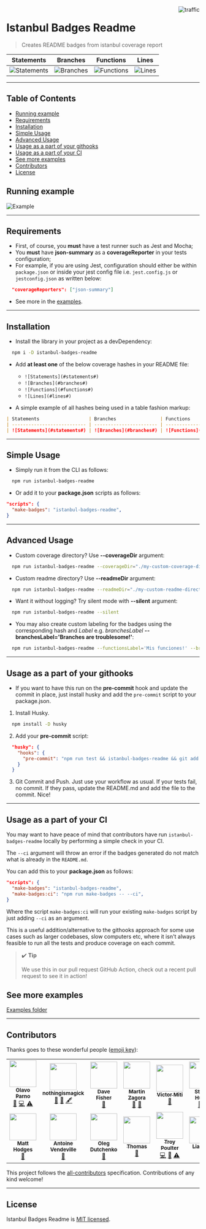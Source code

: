 <img align="right" alt="traffic" src="https://pv-badge.herokuapp.com/total.svg?repo_id=olavoparno-istanbul-badges-readme"/>

# Istanbul Badges Readme

> Creates README badges from istanbul coverage report

| Statements                                                                      | Branches                                                                 | Functions                                                                | Lines                                                                 |
| ------------------------------------------------------------------------------- | ------------------------------------------------------------------------ | ------------------------------------------------------------------------ | --------------------------------------------------------------------- |
| ![Statements](https://img.shields.io/badge/statements-92.27%25-brightgreen.svg) | ![Branches](https://img.shields.io/badge/branches-90%25-brightgreen.svg) | ![Functions](https://img.shields.io/badge/functions-83.33%25-yellow.svg) | ![Lines](https://img.shields.io/badge/lines-93.08%25-brightgreen.svg) |

---

## Table of Contents

- [Running example](#running-example)
- [Requirements](#requirements)
- [Installation](#installation)
- [Simple Usage](#simple-usage)
- [Advanced Usage](#advanced-usage)
- [Usage as a part of your githooks](#usage-as-a-part-of-your-githooks)
- [Usage as a part of your CI](#usage-as-a-part-of-your-ci)
- [See more examples](#see-more-examples)
- [Contributors](#contributors)
- [License](#license)

## Running example

![Example](./assets/readme-gif.gif)

---

## Requirements

- First, of course, you **must** have a test runner such as Jest and Mocha;
- You **must** have **json-summary** as a **coverageReporter** in your tests configuration;
- For example, if you are using Jest, configuration should either be within `package.json` or inside your jest config file i.e. `jest.config.js` or `jestconfig.json` as written below:

```json
  "coverageReporters": ["json-summary"]
```

- See more in the [examples](./examples/README.md).

---

## Installation

- Install the library in your project as a devDependency:

```bash
  npm i -D istanbul-badges-readme
```

- Add **at least one** of the below coverage hashes in your README file:

  - `![Statements](#statements#)`
  - `![Branches](#branches#)`
  - `![Functions](#functions#)`
  - `![Lines](#lines#)`

- A simple example of all hashes being used in a table fashion markup:

```markdown
| Statements                  | Branches                | Functions                 | Lines             |
| --------------------------- | ----------------------- | ------------------------- | ----------------- |
| ![Statements](#statements#) | ![Branches](#branches#) | ![Functions](#functions#) | ![Lines](#lines#) |
```

---

## Simple Usage

- Simply run it from the CLI as follows:

```bash
  npm run istanbul-badges-readme
```

- Or add it to your **package.json** scripts as follows:

```json
"scripts": {
  "make-badges": "istanbul-badges-readme",
}
```

---

## Advanced Usage

- Custom coverage directory? Use **--coverageDir** argument:

```bash
  npm run istanbul-badges-readme --coverageDir="./my-custom-coverage-directory"
```

- Custom readme directory? Use **--readmeDir** argument:

```bash
  npm run istanbul-badges-readme --readmeDir="./my-custom-readme-directory"
```

- Want it without logging? Try silent mode with **--silent** argument:

```bash
  npm run istanbul-badges-readme --silent
```

- You may also create custom labeling for the badges using the corresponding hash and _Label_ e.g. _branchesLabel_ **--branchesLabel='Branches are troublesome!'**:

```bash
  npm run istanbul-badges-readme --functionsLabel='Mis funciones!' --branchesLabel='Branches are troublesome!'
```

---

## Usage as a part of your githooks

- If you want to have this run on the **pre-commit** hook and update the commit in place, just install husky and add the `pre-commit` script to your package.json.

1. Install Husky.

```bash
  npm install -D husky
```

2. Add your **pre-commit** script:

```json
  "husky": {
    "hooks": {
      "pre-commit": "npm run test && istanbul-badges-readme && git add 'README.md'"
    }
  }
```

3. Git Commit and Push. Just use your workflow as usual. If your tests fail, no commit. If they pass, update the README.md and add the file to the commit. Nice!

---

## Usage as a part of your CI

You may want to have peace of mind that contributors have run `istanbul-badges-readme` locally by performing a simple check in your CI.

The `--ci` argument will throw an error if the badges generated do not match what is already in the `README.md`.

You can add this to your **package.json** as follows:

```json
"scripts": {
  "make-badges": "istanbul-badges-readme",
  "make-badges:ci": "npm run make-badges -- --ci",
}
```

Where the script `make-badges:ci` will run your existing `make-badges` script by just adding `--ci` as an argument.

This is a useful addition/alternative to the githooks approach for some use cases such as larger codebases, slow computers etc, where it isn't always feasible to run all the tests and produce coverage on each commit.

> ✔️ **Tip**
>
> We use this in our pull request GitHub Action, check out a recent pull request to see it in action!

## See more examples

[Examples folder](./examples/README.md)

---

## Contributors

Thanks goes to these wonderful people ([emoji key](https://allcontributors.org/docs/en/emoji-key)):

<!-- ALL-CONTRIBUTORS-LIST:START - Do not remove or modify this section -->
<!-- prettier-ignore-start -->
<!-- markdownlint-disable -->
<table>
  <tr>
    <td align="center"><a href="https://olavoparno.github.io"><img src="https://avatars1.githubusercontent.com/u/7513162?v=4?s=70" width="70px;" alt=""/><br /><sub><b>Olavo Parno</b></sub></a><br /><a href="#ideas-olavoparno" title="Ideas, Planning, & Feedback">🤔</a> <a href="https://github.com/olavoparno/istanbul-badges-readme/commits?author=olavoparno" title="Code">💻</a> <a href="https://github.com/olavoparno/istanbul-badges-readme/commits?author=olavoparno" title="Tests">⚠️</a></td>
    <td align="center"><a href="https://github.com/nothingismagick"><img src="https://avatars1.githubusercontent.com/u/35242872?v=4?s=70" width="70px;" alt=""/><br /><sub><b>nothingismagick</b></sub></a><br /><a href="#ideas-nothingismagick" title="Ideas, Planning, & Feedback">🤔</a> <a href="https://github.com/olavoparno/istanbul-badges-readme/issues?q=author%3Anothingismagick" title="Bug reports">🐛</a> <a href="#content-nothingismagick" title="Content">🖋</a></td>
    <td align="center"><a href="http://www.fallenclient.co.uk"><img src="https://avatars2.githubusercontent.com/u/326470?v=4?s=70" width="70px;" alt=""/><br /><sub><b>Dave Fisher</b></sub></a><br /><a href="https://github.com/olavoparno/istanbul-badges-readme/issues?q=author%3Afallenclient" title="Bug reports">🐛</a></td>
    <td align="center"><a href="http://twitter.com/zaggino"><img src="https://avatars1.githubusercontent.com/u/1067319?v=4?s=70" width="70px;" alt=""/><br /><sub><b>Martin Zagora</b></sub></a><br /><a href="#ideas-zaggino" title="Ideas, Planning, & Feedback">🤔</a> <a href="https://github.com/olavoparno/istanbul-badges-readme/issues?q=author%3Azaggino" title="Bug reports">🐛</a></td>
    <td align="center"><a href="https://github.com/engineervix"><img src="https://avatars3.githubusercontent.com/u/7713776?v=4?s=70" width="70px;" alt=""/><br /><sub><b>Victor Miti</b></sub></a><br /><a href="https://github.com/olavoparno/istanbul-badges-readme/issues?q=author%3Aengineervix" title="Bug reports">🐛</a></td>
    <td align="center"><a href="http://signalwerk.ch"><img src="https://avatars1.githubusercontent.com/u/992878?v=4?s=70" width="70px;" alt=""/><br /><sub><b>Stefan Huber</b></sub></a><br /><a href="#question-signalwerk" title="Answering Questions">💬</a> <a href="https://github.com/olavoparno/istanbul-badges-readme/commits?author=signalwerk" title="Documentation">📖</a></td>
    <td align="center"><a href="http://www.venturalp.com.br"><img src="https://avatars.githubusercontent.com/u/11214357?v=4?s=70" width="70px;" alt=""/><br /><sub><b>Guilherme Ventura</b></sub></a><br /><a href="#ideas-venturalp" title="Ideas, Planning, & Feedback">🤔</a> <a href="https://github.com/olavoparno/istanbul-badges-readme/commits?author=venturalp" title="Code">💻</a> <a href="https://github.com/olavoparno/istanbul-badges-readme/issues?q=author%3Aventuralp" title="Bug reports">🐛</a></td>
  </tr>
  <tr>
    <td align="center"><a href="https://github.com/mh1622"><img src="https://avatars.githubusercontent.com/u/59019985?v=4?s=70" width="70px;" alt=""/><br /><sub><b>Matt Hodges</b></sub></a><br /><a href="https://github.com/olavoparno/istanbul-badges-readme/issues?q=author%3Amh1622" title="Bug reports">🐛</a></td>
    <td align="center"><a href="https://github.com/Tlahey"><img src="https://avatars.githubusercontent.com/u/2856778?v=4?s=70" width="70px;" alt=""/><br /><sub><b>Antoine Vendeville</b></sub></a><br /><a href="https://github.com/olavoparno/istanbul-badges-readme/issues?q=author%3ATlahey" title="Bug reports">🐛</a></td>
    <td align="center"><a href="https://github.com/dutchenkoOleg"><img src="https://avatars.githubusercontent.com/u/16334642?v=4?s=70" width="70px;" alt=""/><br /><sub><b>Oleg Dutchenko</b></sub></a><br /><a href="https://github.com/olavoparno/istanbul-badges-readme/issues?q=author%3AdutchenkoOleg" title="Bug reports">🐛</a></td>
    <td align="center"><a href="https://creeation.de"><img src="https://avatars.githubusercontent.com/u/3277769?v=4?s=70" width="70px;" alt=""/><br /><sub><b>Thomas</b></sub></a><br /><a href="#ideas-CREEATION" title="Ideas, Planning, & Feedback">🤔</a></td>
    <td align="center"><a href="https://github.com/troypoulter"><img src="https://avatars.githubusercontent.com/u/19419349?v=4?s=70" width="70px;" alt=""/><br /><sub><b>Troy Poulter</b></sub></a><br /><a href="https://github.com/olavoparno/istanbul-badges-readme/commits?author=troypoulter" title="Code">💻</a> <a href="#ideas-troypoulter" title="Ideas, Planning, & Feedback">🤔</a> <a href="https://github.com/olavoparno/istanbul-badges-readme/commits?author=troypoulter" title="Tests">⚠️</a></td>
    <td align="center"><a href="https://github.com/liaoliaots"><img src="https://avatars.githubusercontent.com/u/27341089?v=4?s=70" width="70px;" alt=""/><br /><sub><b>LiaoLiao</b></sub></a><br /><a href="#ideas-liaoliaots" title="Ideas, Planning, & Feedback">🤔</a></td>
  </tr>
</table>

<!-- markdownlint-restore -->
<!-- prettier-ignore-end -->

<!-- ALL-CONTRIBUTORS-LIST:END -->

This project follows the [all-contributors](https://github.com/all-contributors/all-contributors) specification. Contributions of any kind welcome!

---

## License

Istanbul Badges Readme is [MIT licensed](./LICENSE).

